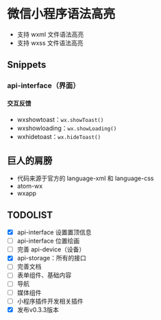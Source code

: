 # 微信小程序语法高亮

- 支持 wxml 文件语法高亮
- 支持 wxss 文件语法高亮

## Snippets

### api-interface（界面）

#### 交互反馈

- wxshowtoast：`wx.showToast()`
- wxshowloading：`wx.showLoading()`
- wxhidetoast：`wx.hideToast()`

## 巨人的肩膀

- 代码来源于官方的 language-xml 和 language-css
- atom-wx
- wxapp

## TODOLIST

- [x] api-interface 设置置顶信息
- [ ] api-interface 位置绘画
- [ ] 完善 api-device（设备）
- [x] api-storage：所有的接口
- [ ] 完善文档
- [ ] 表单组件、基础内容
- [ ] 导航
- [ ] 媒体组件
- [ ] 小程序插件开发相关插件
- [x] 发布v0.3.3版本
